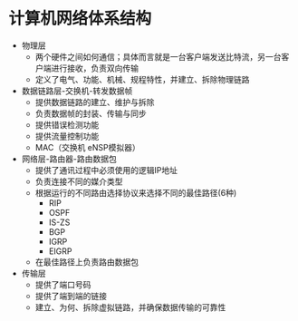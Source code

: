 # 计算机网络体系结构

- 物理层
  - 两个硬件之间如何通信；具体而言就是一台客户端发送比特流，另一台客户端进行接收，负责双向传输
  - 定义了电气、功能、机械、规程特性，并建立、拆除物理链路
- 数据链路层-交换机-转发数据帧
  - 提供数据链路的建立、维护与拆除
  - 负责数据帧的封装、传输与同步
  - 提供错误检测功能
  - 提供流量控制功能
  - MAC（交换机 eNSP模拟器）
- 网络层-路由器-路由数据包
  - 提供了通讯过程中必须使用的逻辑IP地址
  - 负责连接不同的媒介类型
  - 根据运行的不同路由选择协议来选择不同的最佳路径(6种)
    - RIP
    - OSPF
    - IS-ZS
    - BGP
    - IGRP
    - EIGRP
  - 在最佳路径上负责路由数据包
- 传输层
  - 提供了端口号码
  - 提供了端到端的链接
  - 建立、为何、拆除虚拟链路，并确保数据传输的可靠性